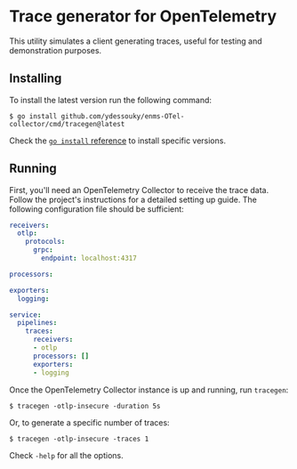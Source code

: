 # Trace generator for OpenTelemetry

This utility simulates a client generating traces, useful for testing and demonstration purposes.

## Installing

To install the latest version run the following command:

```console
$ go install github.com/ydessouky/enms-OTel-collector/cmd/tracegen@latest
```

Check the [`go install` reference](https://go.dev/ref/mod#go-install) to install specific versions.

## Running

First, you'll need an OpenTelemetry Collector to receive the trace data. Follow the project's instructions for a detailed setting up guide. The following configuration file should be sufficient:

```yaml
receivers:
  otlp:
    protocols:
      grpc:
        endpoint: localhost:4317

processors:

exporters:
  logging:

service:
  pipelines:
    traces:
      receivers:
      - otlp
      processors: []
      exporters:
      - logging
```

Once the OpenTelemetry Collector instance is up and running, run `tracegen`:

```console
$ tracegen -otlp-insecure -duration 5s
```

Or, to generate a specific number of traces:
```console
$ tracegen -otlp-insecure -traces 1
```

Check `-help` for all the options.
